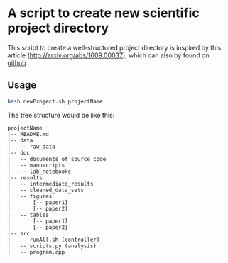# A script to create new scientific project directory

This script to create a well-structured project directory is inspired by this article (http://arxiv.org/abs/1609.00037), which can also by found on [github](https://swcarpentry.github.io/good-enough-practices-in-scientific-computing/).

## Usage
```sh
bash newProject.sh projectName
```

The tree structure would be like this:

```
projectName
|-- README.md
|-- data
|   -- raw_data
|-- doc
|   -- documents_of_source_code
|   -- manuscripts
|   -- lab_notebooks
|-- results
|   -- intermediate_results
|   -- cleaned_data_sets
|   -- figures
|       [-- paper1]
|       [-- paper2]
|   -- tables
|       [-- paper1]
|       [-- paper2]
|-- src
|   -- runAll.sh (controller)
|   -- scripts.py (analysis)
|   -- program.cpp
```
